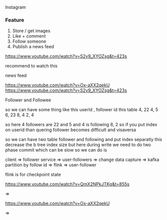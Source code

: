 Instagram



### Feature 
1. Store / get images
2. Like + comment 
3. Follow someone 
4. Publish a news feed



https://www.youtube.com/watch?v=S2y9_XYOZsg&t=423s

recommend to watch this

news feed

https://www.youtube.com/watch?v=Ox-aXX2qekU
https://www.youtube.com/watch?v=S2y9_XYOZsg&t=423s



Follower and Followee

so we can have some thing like this userId , follower id this table
4, 22
4, 5
6, 23
8, 4
2, 4

so here 4 followers are 22 and 5
and 4 is following 8, 2 so if you put index on userid than quering follower becomes difficult and visaversa

so we can have two table follower and following and put index separatly this decrease the b tree index size
but here during write we need to do two phase commit which can be slow so we can do is

client => follower service => user-followers => change data capture => kafka partition by follow id => flink => user-follower

flink is for checkpoint state

https://www.youtube.com/watch?v=QmX2NPkJTKg&t=855s

=> 

https://www.youtube.com/watch?v=Ox-aXX2qekU

=>





